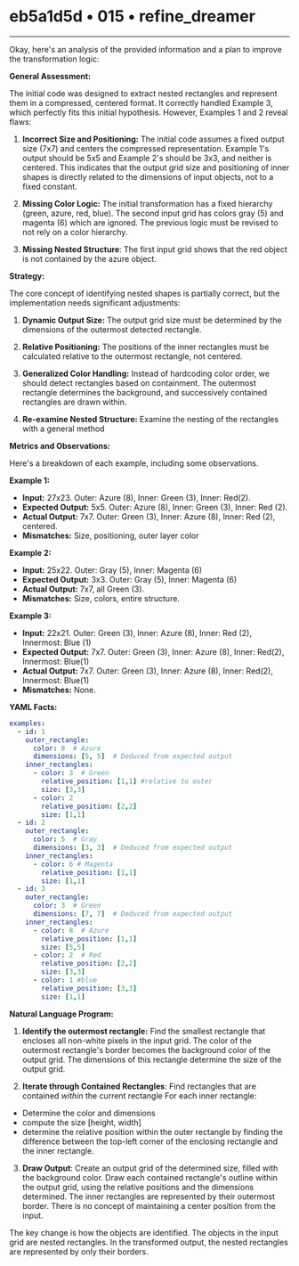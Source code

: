 # eb5a1d5d • 015 • refine_dreamer

---
Okay, here's an analysis of the provided information and a plan to improve the transformation logic:

**General Assessment:**

The initial code was designed to extract nested rectangles and represent them in a compressed, centered format. It correctly handled Example 3, which perfectly fits this initial hypothesis. However, Examples 1 and 2 reveal flaws:

1.  **Incorrect Size and Positioning:** The initial code assumes a fixed output size (7x7) and centers the compressed representation. Example 1's output should be 5x5 and Example 2's should be 3x3, and neither is centered. This indicates that the output grid size and positioning of inner shapes is directly related to the dimensions of input objects, not to a fixed constant.

2.  **Missing Color Logic:** The initial transformation has a fixed hierarchy (green, azure, red, blue). The second input grid has colors gray (5) and magenta (6) which are ignored. The previous logic must be revised to not rely on a color hierarchy.

3. **Missing Nested Structure**: The first input grid shows that the red object is not contained by the azure object.

**Strategy:**

The core concept of identifying nested shapes is partially correct, but the implementation needs significant adjustments:

1.  **Dynamic Output Size:** The output grid size must be determined by the dimensions of the outermost detected rectangle.

2.  **Relative Positioning:** The positions of the inner rectangles must be calculated relative to the outermost rectangle, not centered.

3.  **Generalized Color Handling:** Instead of hardcoding color order, we should detect rectangles based on containment. The outermost rectangle determines the background, and successively contained rectangles are drawn within.

4.   **Re-examine Nested Structure:** Examine the nesting of the rectangles with a general method

**Metrics and Observations:**

Here's a breakdown of each example, including some observations.

**Example 1:**

*   **Input:** 27x23. Outer: Azure (8), Inner: Green (3), Inner: Red(2).
*   **Expected Output:** 5x5. Outer: Azure (8), Inner: Green (3), Inner: Red (2).
*   **Actual Output:** 7x7. Outer: Green (3), Inner: Azure (8), Inner: Red (2), centered.
*   **Mismatches:** Size, positioning, outer layer color

**Example 2:**

*   **Input:** 25x22. Outer: Gray (5), Inner: Magenta (6)
*   **Expected Output:** 3x3. Outer: Gray (5), Inner: Magenta (6)
*   **Actual Output:** 7x7, all Green (3).
*   **Mismatches:** Size, colors, entire structure.

**Example 3:**

*   **Input:** 22x21. Outer: Green (3), Inner: Azure (8), Inner: Red (2), Innermost: Blue (1)
*   **Expected Output:** 7x7. Outer: Green (3), Inner: Azure (8), Inner: Red(2), Innermost: Blue(1)
*   **Actual Output:** 7x7. Outer: Green (3), Inner: Azure (8), Inner: Red(2), Innermost: Blue(1)
*   **Mismatches:** None.

**YAML Facts:**

```yaml
examples:
  - id: 1
    outer_rectangle:
      color: 8  # Azure
      dimensions: [5, 5]  # Deduced from expected output
    inner_rectangles:
      - color: 3  # Green
        relative_position: [1,1] #relative to outer
        size: [3,3]
      - color: 2
        relative_position: [2,2]
        size: [1,1]
  - id: 2
    outer_rectangle:
      color: 5  # Gray
      dimensions: [3, 3]  # Deduced from expected output
    inner_rectangles:
      - color: 6 # Magenta
        relative_position: [1,1]
        size: [1,1]
  - id: 3
    outer_rectangle:
      color: 3  # Green
      dimensions: [7, 7]  # Deduced from expected output
    inner_rectangles:
      - color: 8  # Azure
        relative_position: [1,1]
        size: [5,5]
      - color: 2  # Red
        relative_position: [2,2]
        size: [3,3]
      - color: 1 #blue
        relative_position: [3,3]
        size: [1,1]
```

**Natural Language Program:**

1.  **Identify the outermost rectangle:** Find the smallest rectangle that encloses all non-white pixels in the input grid. The color of the outermost rectangle's border becomes the background color of the output grid. The dimensions of this rectangle determine the size of the output grid.

2.  **Iterate through Contained Rectangles**: Find rectangles that are contained *within* the current rectangle
For each inner rectangle:
   - Determine the color and dimensions
   - compute the size [height, width]
   - determine the relative position within the outer rectangle by finding
     the difference between the top-left corner of the enclosing rectangle and the inner rectangle.

3.  **Draw Output**: Create an output grid of the determined size, filled with the background color. Draw each contained rectangle's outline within the output grid, using the relative positions and the dimensions determined. The inner rectangles are represented by their outermost border. There is no concept of maintaining a center position from the input.

The key change is how the objects are identified. The objects in the input grid are nested rectangles. In the transformed output, the nested rectangles are represented by only their borders.


